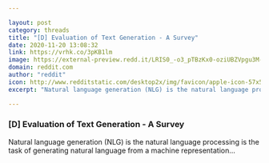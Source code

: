 ```yaml
---

layout: post
category: threads
title: "[D] Evaluation of Text Generation - A Survey"
date: 2020-11-20 13:08:32
link: https://vrhk.co/3pKB1lm
image: https://external-preview.redd.it/LRIS0_-o3_pTBzKx0-oziUBZVpgu3M-DH_7PLdkfDtE.jpg?width=480&height=251.308900524&auto=webp&crop=480:251.308900524,smart&s=53743f344bdb7dd1fc6f4ec913c692aac6e6f8e0
domain: reddit.com
author: "reddit"
icon: http://www.redditstatic.com/desktop2x/img/favicon/apple-icon-57x57.png
excerpt: "Natural language generation (NLG) is the natural language processing is the task of generating natural language from a machine representation..."

---
```


### [D] Evaluation of Text Generation - A Survey

Natural language generation (NLG) is the natural language processing is the task of generating natural language from a machine representation...
